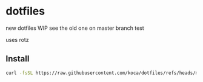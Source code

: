 # dotfiles

new dotfiles WIP
see the old one on master branch
test

uses rotz

## Install

```sh
curl -fsSL https://raw.githubusercontent.com/koca/dotfiles/refs/heads/main/setup/bootstrap | sh
```
